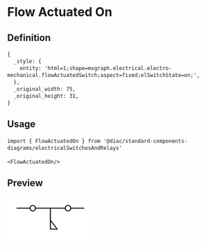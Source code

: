# Flow Actuated On

## Definition

```
{
  _style: { 
    entity: 'html=1;shape=mxgraph.electrical.electro-mechanical.flowActuatedSwitch;aspect=fixed;elSwitchState=on;',
  },
  _original_width: 75,
  _original_height: 31,
}
```

## Usage

```
import { FlowActuatedOn } from '@diac/standard-components-diagrams/electricalSwitchesAndRelays'

<FlowActuatedOn/>
```

## Preview

<img src="./flow-actuated-on.png" width="200"/>
